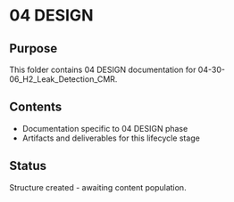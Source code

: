 # 04 DESIGN

## Purpose
This folder contains 04 DESIGN documentation for 04-30-06_H2_Leak_Detection_CMR.

## Contents
- Documentation specific to 04 DESIGN phase
- Artifacts and deliverables for this lifecycle stage

## Status
Structure created - awaiting content population.
